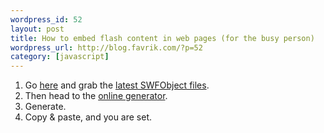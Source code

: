 ```yaml
--- 
wordpress_id: 52
layout: post
title: How to embed flash content in web pages (for the busy person)
wordpress_url: http://blog.favrik.com/?p=52
category: [javascript]
---
```


1. Go <a href="http://code.google.com/p/swfobject/">here</a> and grab the <a href="http://swfobject.googlecode.com/files/swfobject_2_1.zip">latest SWFObject files</a>.
2. Then head to the <a href="http://www.swffix.org/swfobject/generator/">online generator</a>.
3. Generate.
4. Copy & paste, and  you are set.


